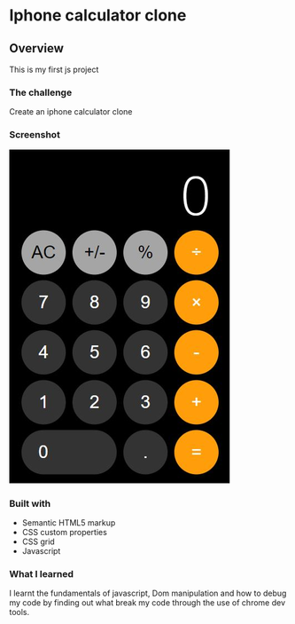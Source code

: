 # Iphone calculator clone

## Overview

This is my first js project

### The challenge

Create an iphone calculator clone

### Screenshot

![](https://github.com/HanadSalim/Projects/blob/main/Iphone%20Calculator/image.JPG)

### Built with

- Semantic HTML5 markup
- CSS custom properties
- CSS grid
- Javascript

### What I learned

I learnt the fundamentals of javascript, Dom manipulation and how to debug my code by finding out what break my code through the use of chrome dev tools.
